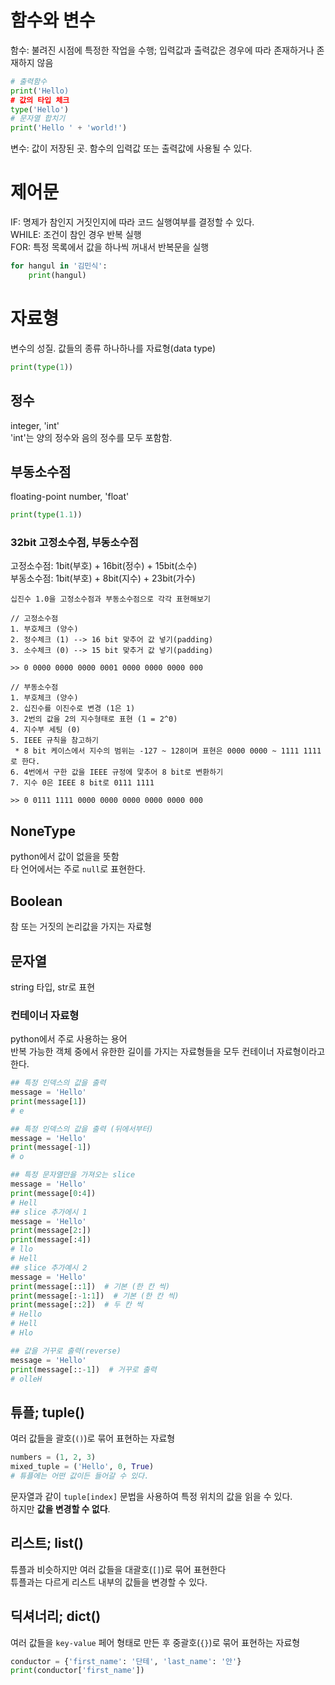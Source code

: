 # 함수와 변수
함수: 불려진 시점에 특정한 작업을 수행; 입력값과 출력값은 경우에 따라 존재하거나 존재하지 않음
```python
# 출력함수
print('Hello)
# 값의 타입 체크
type('Hello')
# 문자열 합치기
print('Hello ' + 'world!')
```
변수: 값이 저장된 곳. 함수의 입력값 또는 출력값에 사용될 수 있다.

# 제어문
IF: 명제가 참인지 거짓인지에 따라 코드 실행여부를 결정할 수 있다.
&nbsp;</br>
WHILE: 조건이 참인 경우 반복 실행
&nbsp;<br/>
FOR: 특정 목록에서 값을 하나씩 꺼내서 반복문을 실행
```python
for hangul in '김민식':
    print(hangul)
```

# 자료형
변수의 성질. 값들의 종류 하나하나를 자료형(data type)
```python
print(type(1))
```
## 정수
integer, 'int'
&nbsp;</br>
'int'는 양의 정수와 음의 정수를 모두 포함함.
## 부동소수점
floating-point number, 'float'
&nbsp;</br>
```python
print(type(1.1))
```
### 32bit 고정소수점, 부동소수점
고정소수점: 1bit(부호) + 16bit(정수) + 15bit(소수)
&nbsp;</br>
부동소수점: 1bit(부호) + 8bit(지수) + 23bit(가수)
```text
십진수 1.0을 고정소수점과 부동소수점으로 각각 표현해보기

// 고정소수점
1. 부호체크 (양수)
2. 정수체크 (1) --> 16 bit 맞추어 값 넣기(padding)
3. 소수체크 (0) --> 15 bit 맞추거 값 넣기(padding)

>> 0 0000 0000 0000 0001 0000 0000 0000 000

// 부동소수점
1. 부호체크 (양수)
2. 십진수를 이진수로 변경 (1은 1)
3. 2번의 값을 2의 지수형태로 표현 (1 = 2^0)
4. 지수부 세팅 (0)
5. IEEE 규칙을 참고하기
 * 8 bit 케이스에서 지수의 범위는 -127 ~ 128이며 표현은 0000 0000 ~ 1111 1111 로 한다.
6. 4번에서 구한 값을 IEEE 규정에 맟추어 8 bit로 변환하기
7. 지수 0은 IEEE 8 bit로 0111 1111

>> 0 0111 1111 0000 0000 0000 0000 0000 000
```
## NoneType
python에서 값이 없을을 뜻함
&nbsp;</br>
타 언어에서는 주로 `null`로 표현한다.
## Boolean
참 또는 거짓의 논리값을 가지는 자료형
## 문자열
string 타입, str로 표현
### 컨테이너 자료형
python에서 주로 사용하는 용어
&nbsp;</br>
반복 가능한 객체 중에서 유한한 길이를 가지는 자료형들을 모두 컨테이너 자료형이라고 한다.
```python
## 특정 인덱스의 값을 출력
message = 'Hello'
print(message[1])
# e

## 특정 인덱스의 값을 출력 (뒤에서부터)
message = 'Hello'
print(message[-1])
# o

## 특정 문자열만을 가져오는 slice
message = 'Hello'
print(message[0:4])
# Hell
## slice 추가에시 1
message = 'Hello'
print(message[2:])
print(message[:4])
# llo
# Hell
## slice 추가예시 2
message = 'Hello'
print(message[::1])  # 기본 (한 칸 씩)
print(message[:-1:1])  # 기본 (한 칸 씩)
print(message[::2])  # 두 칸 씩
# Hello
# Hell
# Hlo

## 값을 거꾸로 출력(reverse)
message = 'Hello'
print(message[::-1])  # 거꾸로 출력
# olleH
```
## 튜플; tuple()
여러 값들을 괄호(`()`)로 묶어 표현하는 자료형
```python
numbers = (1, 2, 3)
mixed_tuple = ('Hello', 0, True)
# 튜플에는 어떤 값이든 들어갈 수 있다.
```
문자열과 같이 `tuple[index]` 문법을 사용하여 특정 위치의 값을 읽을 수 있다.
&nbsp;</br>
하지만 **값을 변경할 수 없다**.
## 리스트; list()
튜플과 비슷하지만 여러 값들을 대괄호(`[]`)로 묶어 표현한다
&nbsp;</br>
튜플과는 다르게 리스트 내부의 값들을 변경할 수 있다.
## 딕셔너리; dict()
여러 값들을 `key-value` 페어 형태로 만든 후 중괄호(`{}`)로 묶어 표현하는 자료형
```python
conductor = {'first_name': '단테', 'last_name': '안'}
print(conductor['first_name'])
```